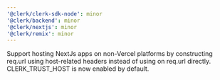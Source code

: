 ```yaml
---
'@clerk/clerk-sdk-node': minor
'@clerk/backend': minor
'@clerk/nextjs': minor
'@clerk/remix': minor
---
```


Support hosting NextJs apps on non-Vercel platforms by constructing req.url using host-related headers instead of using on req.url directly. CLERK_TRUST_HOST is now enabled by default.
